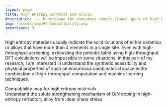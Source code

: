 ```yaml
---
layout: page
title: High entropy ceramics and alloys
description: --- Understand the enourmous compositional space of high entropy materials
img: /assets/img/HE_Compatibility.png
importance: 3
---
```


High entropy materials usually indicate the solid solutions of either ceramics or alloys that have more than 4 elements in a single site. Even with high-throughput screening, exhausting the periodic table using high-throughput DFT calculations will be impossible in some situations. In this part of my research, I am interested in understand the synthetic acessibility and physical properties of such an enourmous combinatorial space withe combination of high-throughput computation and machine learning techniques.

<div class="row justify-content-sm-center">
    <div class="col-sm-8 mt-3 mt-md-0">
        <img class="img-fluid rounded z-depth-1" src="{{ '/assets/img/HE_Compatibility.png' | relative_url }}" alt="" title="High entropy compatibility map"/>
    </div>
</div>
<div class="caption">
    Compatibility map for high entropy materials
</div>



<div class="row justify-content-sm-center">
    <div class="col-sm-8 mt-3 mt-md-0">
        <img class="img-fluid rounded z-depth-1" src="{{ '/assets/img/ISS_HEA.png' | relative_url }}" alt="" title="High entropy compatibility map"/>
    </div>
</div>
<div class="caption">
    Understand the solute strengthening mechanism of O/N doping in high-entropy refractory alloy from idear shear stress
</div>
